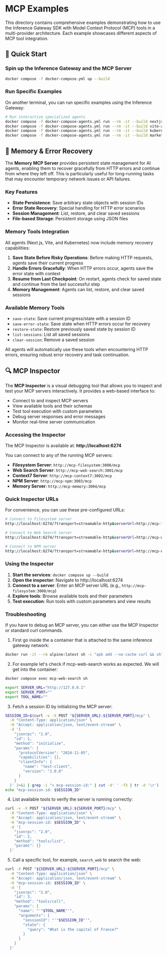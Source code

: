 # MCP Examples

This directory contains comprehensive examples demonstrating how to use the Inference Gateway SDK with Model Context Protocol (MCP) tools in a multi-provider architecture. Each example showcases different aspects of MCP tool integration.

## 🚀 Quick Start

### Spin up the Inference Gateway and the MCP Server

```bash
docker compose -f docker-compose.yml up --build
```

### Run Specific Examples

On another terminal, you can run specific examples using the Inference Gateway:

```bash
# Run interactive specialized agents
docker compose -f docker-compose-agents.yml run --rm -it --build nextjs-agent      # 🤖 Next.js development agent
docker compose -f docker-compose-agents.yml run --rm -it --build vite-agent        # ⚡ Vite application agent
docker compose -f docker-compose-agents.yml run --rm -it --build kubernetes-agent  # ☸️ Kubernetes operations agent
docker compose -f docker-compose-agents.yml run --rm -it --build marketing-agent   # 📈 Marketing research agent
```

## 🧠 Memory & Error Recovery

The **Memory MCP Server** provides persistent state management for AI agents, enabling them to recover gracefully from HTTP errors and continue from where they left off. This is particularly useful for long-running tasks that may encounter temporary network issues or API failures.

### Key Features

- **State Persistence**: Save arbitrary state objects with session IDs
- **Error State Recovery**: Special handling for HTTP error scenarios
- **Session Management**: List, restore, and clear saved sessions
- **File-based Storage**: Persistent storage using JSON files

### Memory Tools Integration

All agents (Next.js, Vite, and Kubernetes) now include memory recovery capabilities:

1. **Save State Before Risky Operations**: Before making HTTP requests, agents save their current progress
2. **Handle Errors Gracefully**: When HTTP errors occur, agents save the error state with context
3. **Resume from Last Checkpoint**: On restart, agents check for saved state and continue from the last successful step
4. **Memory Management**: Agents can list, restore, and clear saved sessions

### Available Memory Tools

- `save-state`: Save current progress/state with a session ID
- `save-error-state`: Save state when HTTP errors occur for recovery
- `restore-state`: Restore previously saved state by session ID
- `list-sessions`: List all saved sessions
- `clear-session`: Remove a saved session

All agents will automatically use these tools when encountering HTTP errors, ensuring robust error recovery and task continuation.

## 🔍 MCP Inspector

The **MCP Inspector** is a visual debugging tool that allows you to inspect and test your MCP servers interactively. It provides a web-based interface to:

- Connect to and inspect MCP servers
- View available tools and their schemas
- Test tool execution with custom parameters
- Debug server responses and error messages
- Monitor real-time server communication

### Accessing the Inspector

The MCP Inspector is available at: **http://localhost:6274**

You can connect to any of the running MCP servers:

- **Filesystem Server**: `http://mcp-filesystem:3000/mcp`
- **Web Search Server**: `http://mcp-web-search:3001/mcp`
- **Context7 Server**: `http://mcp-context7:3002/mcp`
- **NPM Server**: `http://mcp-npm:3003/mcp`
- **Memory Server**: `http://mcp-memory:3004/mcp`

### Quick Inspector URLs

For convenience, you can use these pre-configured URLs:

```bash
# Connect to Filesystem server
http://localhost:6274/?transport=streamable-http&serverUrl=http://mcp-filesystem:3000/mcp

# Connect to Web Search server
http://localhost:6274/?transport=streamable-http&serverUrl=http://mcp-web-search:3001/mcp

# Connect to NPM server
http://localhost:6274/?transport=streamable-http&serverUrl=http://mcp-npm:3003/mcp
```

### Using the Inspector

1. **Start the services**: `docker compose up --build`
2. **Open the inspector**: Navigate to http://localhost:6274
3. **Connect to a server**: Enter an MCP server URL (e.g., `http://mcp-filesystem:3000/mcp`)
4. **Explore tools**: Browse available tools and their parameters
5. **Test execution**: Run tools with custom parameters and view results

### Troubleshooting

If you have to debug an MCP server, you can either use the MCP Inspector or standard curl commands.

1. First go inside the a container that is attached to the same inference gateway network:

```bash
docker run -it --rm alpine:latest sh -c "apk add --no-cache curl && sh"
```

2. For example let's check if mcp-web-search works as expected. We will get into the container:

```sh
docker compose exec mcp-web-search sh

export SERVER_URL="http://127.0.0.1"
export SERVER_PORT=""
export TOOL_NAME=""
```

3. Fetch a session ID by initializing the MCP server:

```sh
SESSION_ID=$(curl -v -X POST "${SERVER_URL}:${SERVER_PORT}/mcp" \
  -H "Content-Type: application/json" \
  -H "Accept: application/json, text/event-stream" \
  -d '{
    "jsonrpc": "2.0",
    "id": 1,
    "method": "initialize",
    "params": {
      "protocolVersion": "2024-11-05",
      "capabilities": {},
      "clientInfo": {
        "name": "test-client",
        "version": "1.0.0"
      }
    }
  }' 2>&1 | grep -i "< mcp-session-id:" | cut -d' ' -f3 | tr -d '\r')
echo "mcp-session-id: $SESSION_ID"
```

4. List available tools to verify the server is running correctly:

```sh
curl -v -X POST "${SERVER_URL}:${SERVER_PORT}/mcp" \
  -H "Content-Type: application/json" \
  -H "Accept: application/json, text/event-stream" \
  -H "mcp-session-id: $SESSION_ID" \
  -d '{
    "jsonrpc": "2.0",
    "id": 2,
    "method": "tools/list",
    "params": {}
  }'
```

5. Call a specific tool, for example, `search_web` to search the web:

```sh
curl -X POST "${SERVER_URL}:${SERVER_PORT}/mcp" \
  -H "Content-Type: application/json" \
  -H "Accept: application/json, text/event-stream" \
  -H "mcp-session-id: $SESSION_ID" \
  -d '{
    "jsonrpc": "2.0",
    "id": 3,
    "method": "tools/call",
    "params": {
      "name": "'"$TOOL_NAME"'",
      "arguments": {
        "sessionId": "'"$SESSION_ID"'",
        "state": {
          "query": "What is the capital of France?"
        }
      }
    }
  }'
```
